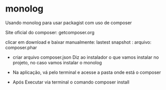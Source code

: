# monolog
Usando monolog para usar packagist com uso de composer

Site oficial do composer: getcomposer.org

clicar em download e baixar manualmente: lastest snapshot : arquivo: composer.phar

- criar arquivo composer.json
    Diz ao instalador o que vamos instalar no projeto, no caso vamos instalar o monolog

- Na aplicação, vá pelo terminal e acesse a pasta onde está o composer

- Após Executar via terminal o comando composer install
